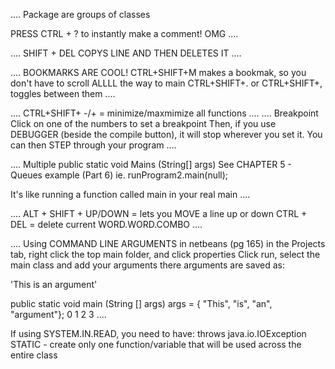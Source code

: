 ....
Package are groups of classes

PRESS CTRL + ? to instantly make a comment! OMG
....


....
SHIFT + DEL COPYS LINE AND THEN DELETES IT
....


....
BOOKMARKS ARE COOL!
CTRL+SHIFT+M makes a bookmak, so you don't have to scroll ALLLL the way to main
CTRL+SHIFT+. or CTRL+SHIFT+, toggles between them
....

....
CTRL+SHIFT+ -/+ = minimize/maxmimize all functions
....
....
Breakpoint
Click on one of the numbers to set a breakpoint
Then, if you use DEBUGGER (beside the compile button), it will stop wherever you set it.
You can then STEP through your program
....




....
Multiple public static void Mains (String[] args)
See CHAPTER 5 - Queues example (Part 6)
ie. 
runProgram2.main(null);

It's like running a function called main in your real main
....

....
ALT + SHIFT + UP/DOWN = lets you MOVE a line up or down
CTRL + DEL = delete current WORD.WORD.COMBO
....


....
Using COMMAND LINE ARGUMENTS in netbeans  (pg 165)
in the Projects tab, right click the top main folder, and click properties
Click run, select the main class and add your arguments there
arguments are saved as:

'This is an argument'

public static void main (String [] args)
args = { "This", "is", "an", "argument"};
           0       1    2       3
....           
           
           
           
If using SYSTEM.IN.READ, you need to have: throws java.io.IOException 
STATIC - create only one function/variable that will be used across the entire class
